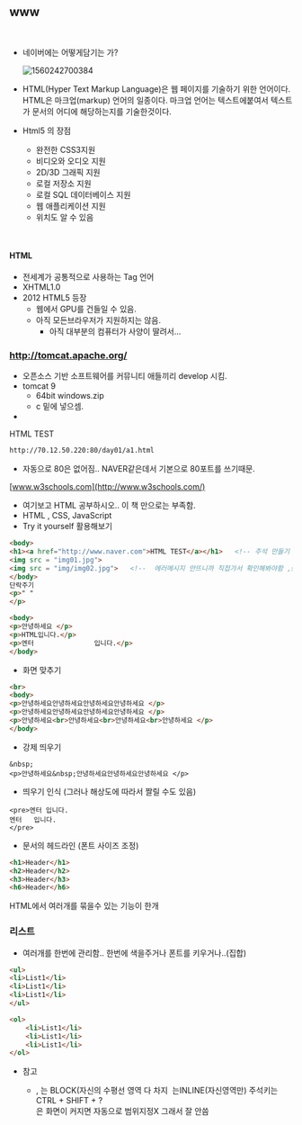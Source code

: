 ## www

​      

- 네이버에는 어떻게담기는 가?

  ![1560242700384](C:\Users\student\AppData\Roaming\Typora\typora-user-images\1560242700384.png)

- HTML(Hyper Text Markup Language)은 웹 페이지를 기술하기 위한 언어이다. HTML은 마크업(markup) 언어의 일종이다. 마크업 언어는 텍스트에붙여서 텍스트가 문서의 어디에  해당하는지를 기술한것이다. 

- Html5 의 장점
  - 완전한 CSS3지원
  - 비디오와 오디오 지원
  - 2D/3D 그래픽 지원
  - 로컬 저장소 지원
  - 로컬 SQL 데이터베이스 지원
  - 웹 애플리케이션 지원
  - 위치도 알 수 있음

​       

#### HTML

- 전세계가 공통적으로 사용하는 Tag 언어
- XHTML1.0
- 2012 HTML5 등장
  - 웹에서 GPU를 건들일 수 있음.
  - 아직 모든브라우저가 지원하지는 않음.
    - 아직 대부분의 컴퓨터가 사양이 딸려서...

### <http://tomcat.apache.org/>

- 오픈소스 기반 소프트웨어를 커뮤니티 애들끼리 develop 시킴.
- tomcat 9
  - 64bit windows.zip
  - c 밑에 넣으셈.
- 

HTML TEST

```html
http://70.12.50.220:80/day01/a1.html
```

- 자동으로 80은 없어짐.. NAVER같은데서 기본으로 80포트를 쓰기때문.

[www.w3schools.com](http://www.w3schools.com/)

- 여기보고 HTML 공부하시오.. 이 책 만으로는 부족함.
- HTML , CSS, JavaScript
- Try it yourself 활용해보기

```html
<body>
<h1><a href="http://www.naver.com">HTML TEST</a></h1>   <!-- 주석 만들기  --> 
<img src = "img01.jpg"> 
<img src = "img/img02.jpg">   <!--  에러메시지 안뜨니까 직접가서 확인해봐야함 ,src는 attribute -->
</body>
단락주기
<p>" "  
</p>

<body>
<p>안녕하세요 </p>
<p>HTML입니다.</p>
<p>엔터               입니다.</p>
</body>
```

- 화면 맞추기

```html
<br>
<body>
<p>안녕하세요안녕하세요안녕하세요안녕하세요 </p>
<p>안녕하세요안녕하세요안녕하세요안녕하세요 </p>
<p>안녕하세요<br>안녕하세요<br>안녕하세요<br>안녕하세요 </p>
</body>
```

- 강제 띄우기

```
&nbsp;
<p>안녕하세요&nbsp;안녕하세요안녕하세요안녕하세요 </p>
```

- 띄우기 인식 (그러나 해상도에 따라서 짤릴 수도 있음)

```
<pre>엔터 입니다.
엔터   입니다.
</pre>
```

- 문서의 헤드라인 (폰트 사이즈 조정)

```html
<h1>Header</h1>
<h2>Header</h2>
<h3>Header</h3>
<h6>Header</h6>
```

HTML에서 여러개를 묶을수 있는 기능이 한개

### 리스트

- 여러개를 한번에 관리함.. 한번에 색을주거나 폰트를 키우거나..(집합)

```html
<ul> 
<li>List1</li>
<li>List1</li>
<li>List1</li>
</ul>

<ol>
    <li>List1</li>
    <li>List1</li>
    <li>List1</li>
</ol>
```

- 참고

  - <P> , <h>는 BLOCK(자신의 수평선 영역 다 차지
    <img></img> 는INLINE(자신영역만)
    주석키는 CTRL + SHIFT + ?
    <br>은 화면이 커지면 자동으로 범위지정X 그래서 잘 안씀

 